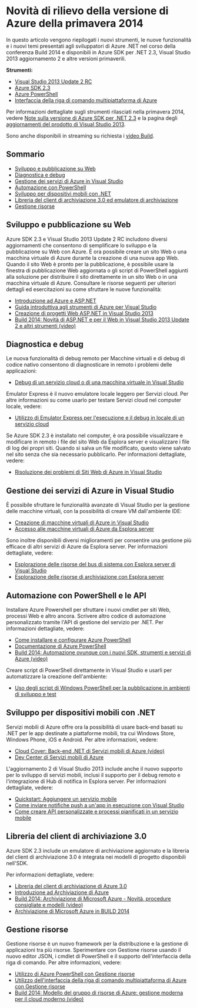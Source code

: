 <properties pageTitle="Azure Spring 2014 release highlights - .NET Dev Center" metaKeywords="azure .net sdk 2.3" description="Learn about the new tools and features available for Azure .NET developers." documentationCenter=".NET" title="Azure Spring 2014 release highlights" authors="mollybos" solutions="" manager="carolz" editor="mollybos" />

<tags ms.service="multiple" ms.workload="multiple" ms.tgt_pltfrm="na" ms.devlang="dotnet" ms.topic="article" ms.date="01/01/1900" ms.author="mollybos"></tags>

# Novità di rilievo della versione di Azure della primavera 2014

In questo articolo vengono riepilogati i nuovi strumenti, le nuove funzionalità e i nuovi temi presentati agli sviluppatori di Azure .NET nel corso della conferenza Build 2014 e disponibili in Azure SDK per .NET 2.3, Visual Studio 2013 aggiornamento 2 e altre versioni primaverili.

**Strumenti:**

-   [Visual Studio 2013 Update 2 RC][Visual Studio 2013 Update 2 RC]
-   [Azure SDK 2.3][Azure SDK 2.3]
-   [Azure PowerShell][Azure PowerShell]
-   [Interfaccia della riga di comando multipiattaforma di Azure][Interfaccia della riga di comando multipiattaforma di Azure]

Per informazioni dettagliate sugli strumenti rilasciati nella primavera 2014, vedere [Note sulla versione di Azure SDK per .NET 2.3][Note sulla versione di Azure SDK per .NET 2.3] e la pagina degli [aggiornamenti del prodotto di Visual Studio 2013][aggiornamenti del prodotto di Visual Studio 2013].

Sono anche disponibili in streaming su richiesta i [video Build][video Build].

## Sommario

-   [Sviluppo e pubblicazione su Web][Sviluppo e pubblicazione su Web]
-   [Diagnostica e debug][Diagnostica e debug]
-   [Gestione dei servizi di Azure in Visual Studio][Gestione dei servizi di Azure in Visual Studio]
-   [Automazione con PowerShell][Automazione con PowerShell]
-   [Sviluppo per dispositivi mobili con .NET][Sviluppo per dispositivi mobili con .NET]
-   [Libreria del client di archiviazione 3.0 ed emulatore di archiviazione][Libreria del client di archiviazione 3.0 ed emulatore di archiviazione]
-   [Gestione risorse][Gestione risorse]

## <span id="webdeploy"></span></a>Sviluppo e pubblicazione su Web

Azure SDK 2.3 e Visual Studio 2013 Update 2 RC includono diversi aggiornamenti che consentono di semplificare lo sviluppo e la pubblicazione su Web con Azure. È ora possibile creare un sito Web o una macchina virtuale di Azure durante la creazione di una nuova app Web. Quando il sito Web è pronto per la pubblicazione, è possibile usare la finestra di pubblicazione Web aggiornata o gli script di PowerShell aggiunti alla soluzione per distribuire il sito direttamente in un sito Web o in una macchina virtuale di Azure. Consultare le risorse seguenti per ulteriori dettagli ed esercitazioni su come sfruttare le nuove funzionalità:

-   [Introduzione ad Azure e ASP.NET][Introduzione ad Azure e ASP.NET]
-   [Guida introduttiva agli strumenti di Azure per Visual Studio][Guida introduttiva agli strumenti di Azure per Visual Studio]
-   [Creazione di progetti Web ASP.NET in Visual Studio 2013][Creazione di progetti Web ASP.NET in Visual Studio 2013]
-   [Build 2014: Novità di ASP.NET e per il Web in Visual Studio 2013 Update 2 e altri strumenti (video)][Build 2014: Novità di ASP.NET e per il Web in Visual Studio 2013 Update 2 e altri strumenti (video)]

## <span id="diagnostics"></span></a>Diagnostica e debug

Le nuova funzionalità di debug remoto per Macchine virtuali e di debug di codice nativo consentono di diagnosticare in remoto i problemi delle applicazioni:

-   [Debug di un servizio cloud o di una macchina virtuale in Visual Studio][Debug di un servizio cloud o di una macchina virtuale in Visual Studio]

Emulator Express è il nuovo emulatore locale leggero per Servizi cloud. Per altre informazioni su come usarlo per testare Servizi cloud nel computer locale, vedere:

-   [Utilizzo di Emulator Express per l'esecuzione e il debug in locale di un servizio cloud][Utilizzo di Emulator Express per l'esecuzione e il debug in locale di un servizio cloud]

Se Azure SDK 2.3 è installato nel computer, è ora possibile visualizzare e modificare in remoto i file del sito Web da Esplora server e visualizzare i file di log dei propri siti. Quando si salva un file modificato, questo viene salvato nel sito senza che sia necessario pubblicarlo. Per informazioni dettagliate, vedere:

-   [Risoluzione dei problemi di Siti Web di Azure in Visual Studio][Risoluzione dei problemi di Siti Web di Azure in Visual Studio]

## <span id="service-management"></span></a>Gestione dei servizi di Azure in Visual Studio

È possibile sfruttare le funzionalità avanzate di Visual Studio per la gestione delle macchine virtuali, con la possibilità di creare VM dall'ambiente IDE:

-   [Creazione di macchine virtuali di Azure in Visual Studio][Creazione di macchine virtuali di Azure in Visual Studio]
-   [Accesso alle macchine virtuali di Azure da Esplora server][Accesso alle macchine virtuali di Azure da Esplora server]

Sono inoltre disponibili diversi miglioramenti per consentire una gestione più efficace di altri servizi di Azure da Esplora server. Per informazioni dettagliate, vedere:

-   [Esplorazione delle risorse del bus di sistema con Esplora server di Visual Studio][Esplorazione delle risorse del bus di sistema con Esplora server di Visual Studio]
-   [Esplorazione delle risorse di archiviazione con Esplora server][Esplorazione delle risorse di archiviazione con Esplora server]

## <span id="automation"></span></a>Automazione con PowerShell e le API

Installare Azure Powershell per sfruttare i nuovi cmdlet per siti Web, processi Web e altro ancora. Scrivere altro codice di automazione personalizzato tramite l'API di gestione del servizio per .NET. Per informazioni dettagliate, vedere:

-   [Come installare e configurare Azure PowerShell][Come installare e configurare Azure PowerShell]
-   [Documentazione di Azure PowerShell][Documentazione di Azure PowerShell]
-   [Build 2014: Automazione ovunque con i nuovi SDK, strumenti e servizi di Azure (video)][Build 2014: Automazione ovunque con i nuovi SDK, strumenti e servizi di Azure (video)]

Creare script di PowerShell direttamente in Visual Studio e usarli per automatizzare la creazione dell'ambiente:

-   [Uso degli script di Windows PowerShell per la pubblicazione in ambienti di sviluppo e test][Uso degli script di Windows PowerShell per la pubblicazione in ambienti di sviluppo e test]

## <span id="mobile"></span></a>Sviluppo per dispositivi mobili con .NET

Servizi mobili di Azure offre ora la possibilità di usare back-end basati su .NET per le app destinate a piattaforme mobili, tra cui Windows Store, Windows Phone, iOS e Android. Per altre informazioni, vedere:

-   [Cloud Cover: Back-end .NET di Servizi mobili di Azure (video)][Cloud Cover: Back-end .NET di Servizi mobili di Azure (video)]
-   [Dev Center di Servizi mobili di Azure][Dev Center di Servizi mobili di Azure]

L'aggiornamento 2 di Visual Studio 2013 include anche il nuovo supporto per lo sviluppo di servizi mobili, inclusi il supporto per il debug remoto e l'integrazione di Hub di notifica in Esplora server. Per informazioni dettagliate, vedere:

-   [Quickstart: Aggiungere un servizio mobile][Quickstart: Aggiungere un servizio mobile]
-   [Come inviare notifiche push a un'app in esecuzione con Visual Studio][Come inviare notifiche push a un'app in esecuzione con Visual Studio]
-   [Come creare API personalizzate e processi pianificati in un servizio mobile][Come creare API personalizzate e processi pianificati in un servizio mobile]

## <span id="storage"></span></a>Libreria del client di archiviazione 3.0

Azure SDK 2.3 include un emulatore di archiviazione aggiornato e la libreria del client di archiviazione 3.0 è integrata nei modelli di progetto disponibili nell'SDK.

Per informazioni dettagliate, vedere:

-   [Libreria del client di archiviazione di Azure 3.0][Libreria del client di archiviazione di Azure 3.0]
-   [Introduzione ad Archiviazione di Azure][Introduzione ad Archiviazione di Azure]
-   [Build 2014: Archiviazione di Microsoft Azure - Novità, procedure consigliate e modelli (video)][Build 2014: Archiviazione di Microsoft Azure - Novità, procedure consigliate e modelli (video)]
-   [Archiviazione di Microsoft Azure in BUILD 2014][Archiviazione di Microsoft Azure in BUILD 2014]

## <span id="arm"></span></a>Gestione risorse

Gestione risorse è un nuovo framework per la distribuzione e la gestione di applicazioni tra più risorse. Sperimentare con Gestione risorse usando il nuovo editor JSON, i cmdlet di PowerShell e il supporto dell'interfaccia della riga di comando. Per altre informazioni, vedere:

-   [Utilizzo di Azure PowerShell con Gestione risorse][Utilizzo di Azure PowerShell con Gestione risorse]
-   [Utilizzo dell'interfaccia della riga di comando multipiattaforma di Azure con Gestione risorse][Utilizzo dell'interfaccia della riga di comando multipiattaforma di Azure con Gestione risorse]
-   [Build 2014: Modello del gruppo di risorse di Azure: gestione moderna per il cloud moderno (video)][Build 2014: Modello del gruppo di risorse di Azure: gestione moderna per il cloud moderno (video)]

  [Visual Studio 2013 Update 2 RC]: http://aka.ms/vs2013update2rc
  [Azure SDK 2.3]: http://www.windowsazure.com/it-it/downloads/
  [Azure PowerShell]: http://go.microsoft.com/?linkid=9811175
  [Interfaccia della riga di comando multipiattaforma di Azure]: http://go.microsoft.com/?linkid=9828653
  [Note sulla versione di Azure SDK per .NET 2.3]: http://go.microsoft.com/fwlink/p/?LinkId=393548
  [aggiornamenti del prodotto di Visual Studio 2013]: http://go.microsoft.com/fwlink/?LinkId=272487
  [video Build]: http://go.microsoft.com/fwlink/?LinkId=394377&clcid=0x409
  [Sviluppo e pubblicazione su Web]: #webdeploy
  [Diagnostica e debug]: #diagnostics
  [Gestione dei servizi di Azure in Visual Studio]: #service-management
  [Automazione con PowerShell]: #automation
  [Sviluppo per dispositivi mobili con .NET]: #mobile
  [Libreria del client di archiviazione 3.0 ed emulatore di archiviazione]: #storage
  [Gestione risorse]: #arm
  [Introduzione ad Azure e ASP.NET]: http://azure.microsoft.com/it-it/documentation/articles/web-sites-dotnet-get-started/
  [Guida introduttiva agli strumenti di Azure per Visual Studio]: http://msdn.microsoft.com/it-it/library/azure/ff687127.aspx
  [Creazione di progetti Web ASP.NET in Visual Studio 2013]: http://asp.net/visual-studio/overview/2013/creating-web-projects-in-visual-studio
  [Build 2014: Novità di ASP.NET e per il Web in Visual Studio 2013 Update 2 e altri strumenti (video)]: http://channel9.msdn.com/Events/Build/2014/3-602
  [Debug di un servizio cloud o di una macchina virtuale in Visual Studio]: http://msdn.microsoft.com/it-it/library/azure/ff683670.aspx
  [Utilizzo di Emulator Express per l'esecuzione e il debug in locale di un servizio cloud]: http://msdn.microsoft.com/it-it/library/windowsazure/dn339018.aspx
  [Risoluzione dei problemi di Siti Web di Azure in Visual Studio]: http://www.windowsazure.com/it-it/documentation/articles/web-sites-dotnet-troubleshoot-visual-studio
  [Creazione di macchine virtuali di Azure in Visual Studio]: http://msdn.microsoft.com/it-it/library/windowsazure/dn569263.aspx
  [Accesso alle macchine virtuali di Azure da Esplora server]: http://msdn.microsoft.com/it-it/library/windowsazure/jj131259.aspx
  [Esplorazione delle risorse del bus di sistema con Esplora server di Visual Studio]: http://msdn.microsoft.com/it-it/library/windowsazure/jj149828.aspx
  [Esplorazione delle risorse di archiviazione con Esplora server]: http://msdn.microsoft.com/it-it/library/windowsazure/ff683677.aspx
  [Come installare e configurare Azure PowerShell]: http://www.windowsazure.com/it-it/documentation/articles/install-configure-powershell/
  [Documentazione di Azure PowerShell]: http://msdn.microsoft.com/it-it/library/windowsazure/jj156055.aspx
  [Build 2014: Automazione ovunque con i nuovi SDK, strumenti e servizi di Azure (video)]: http://channel9.msdn.com/Events/Build/2014/3-621
  [Uso degli script di Windows PowerShell per la pubblicazione in ambienti di sviluppo e test]: http://msdn.microsoft.com/it-it/library/windowsazure/dn642480.aspx
  [Cloud Cover: Back-end .NET di Servizi mobili di Azure (video)]: http://channel9.msdn.com/Shows/Cloud+Cover/Episode-137-The-Azure-Mobile-Services-NET-Backend-with-Yavor-Georgiev
  [Dev Center di Servizi mobili di Azure]: /it-it/develop/mobile/
  [Quickstart: Aggiungere un servizio mobile]: http://msdn.microsoft.com/it-it/library/windows/apps/xaml/dn629482.aspx
  [Come inviare notifiche push a un'app in esecuzione con Visual Studio]: http://msdn.microsoft.com/it-it/library/windows/apps/xaml/dn614131.aspx
  [Come creare API personalizzate e processi pianificati in un servizio mobile]: http://msdn.microsoft.com/it-it/library/windows/apps/xaml/dn614130.aspx
  [Libreria del client di archiviazione di Azure 3.0]: http://go.microsoft.com/fwlink/?LinkId=394927
  [Introduzione ad Archiviazione di Azure]: /it-it/documentation/articles/storage-introduction/
  [Build 2014: Archiviazione di Microsoft Azure - Novità, procedure consigliate e modelli (video)]: http://channel9.msdn.com/Events/Build/2014/3-628
  [Archiviazione di Microsoft Azure in BUILD 2014]: http://blogs.msdn.com/b/windowsazurestorage/archive/2014/04/08/microsoft-azure-storage-build-2014.aspx
  [Utilizzo di Azure PowerShell con Gestione risorse]: http://go.microsoft.com/fwlink/?LinkID=394767
  [Utilizzo dell'interfaccia della riga di comando multipiattaforma di Azure con Gestione risorse]: /it-it/documentation/articles/xplat-cli-azure-resource-manager/
  [Build 2014: Modello del gruppo di risorse di Azure: gestione moderna per il cloud moderno (video)]: http://channel9.msdn.com/Events/Build/2014/2-607
